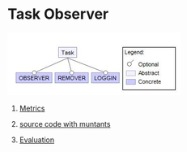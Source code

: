 # Task Observer

![image](https://raw.githubusercontent.com/fischerJF/vamos2020/master/featureModel/task.JPG)

1. [Metrics](https://github.com/fischerJF/vamos2020/blob/master/metrics/Task.csv)

2. [source code with muntants](https://github.com/fischerJF/vamos2020/tree/master/dataset_with_mutant/Task)

3. [Evaluation](https://github.com/fischerJF/vamos2020/tree/master/workspace_IncLing/Task)

